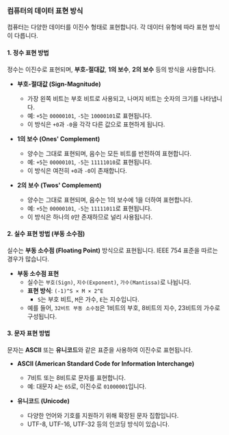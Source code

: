 ### 컴퓨터의 데이터 표현 방식

컴퓨터는 다양한 데이터를 이진수 형태로 표현합니다. 각 데이터 유형에 따라 표현 방식이 다릅니다.

#### 1. 정수 표현 방법

정수는 이진수로 표현되며, **부호-절대값**, **1의 보수**, **2의 보수** 등의 방식을 사용합니다.

- **부호-절대값 (Sign-Magnitude)**
  - 가장 왼쪽 비트는 부호 비트로 사용되고, 나머지 비트는 숫자의 크기를 나타냅니다.
  - 예: `+5`는 `00000101`, `-5`는 `10000101`로 표현됩니다.
  - 이 방식은 `+0`과 `-0`을 각각 다른 값으로 표현하게 됩니다.

- **1의 보수 (Ones' Complement)**
  - 양수는 그대로 표현되며, 음수는 모든 비트를 반전하여 표현합니다.
  - 예: `+5`는 `00000101`, `-5`는 `11111010`로 표현됩니다.
  - 이 방식은 여전히 `+0`과 `-0`이 존재합니다.

- **2의 보수 (Twos' Complement)**
  - 양수는 그대로 표현되며, 음수는 1의 보수에 1을 더하여 표현합니다.
  - 예: `+5`는 `00000101`, `-5`는 `11111011`로 표현됩니다.
  - 이 방식은 하나의 `0`만 존재하므로 널리 사용됩니다.

#### 2. 실수 표현 방법 (부동 소수점)

실수는 **부동 소수점 (Floating Point)** 방식으로 표현됩니다. IEEE 754 표준을 따르는 경우가 많습니다.

- **부동 소수점 표현**
  - 실수는 `부호(Sign)`, `지수(Exponent)`, `가수(Mantissa)`로 나뉩니다.
  - **표현 방식**: `(-1)^S × M × 2^E`
    - `S`는 부호 비트, `M`은 가수, `E`는 지수입니다.
  - 예를 들어, `32비트 부동 소수점`은 1비트의 부호, 8비트의 지수, 23비트의 가수로 구성됩니다.

#### 3. 문자 표현 방법

문자는 **ASCII** 또는 **유니코드**와 같은 표준을 사용하여 이진수로 표현됩니다.

- **ASCII (American Standard Code for Information Interchange)**
  - 7비트 또는 8비트로 문자를 표현합니다.
  - 예: 대문자 `A`는 `65`로, 이진수로 `01000001`입니다.

- **유니코드 (Unicode)**
  - 다양한 언어와 기호를 지원하기 위해 확장된 문자 집합입니다.
  - UTF-8, UTF-16, UTF-32 등의 인코딩 방식이 있습니다.
